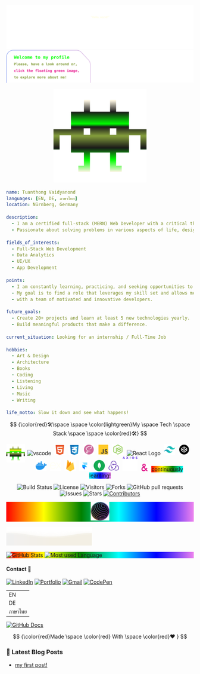 ![Header](./assets/wave-up.svg)
![Main](./assets/main.svg)

<p align="center">
  <a href="https://dropdeaddev-1.onrender.com" target="_blank" rel="noopener noreferrer">
    <img src="./assets/welcome-float.svg" alt="Welcome banner" width="250"/>
  </a>
</p>

```yaml
name: Tuanthong Vaidyanond
languages: [EN, DE, ภาษาไทย]
location: Nürnberg, Germany

description:
  - I am a certified full-stack (MERN) Web Developer with a critical thinking mindset.
  - Passionate about solving problems in various aspects of life, design, and code development.

fields_of_interests:
  - Full-Stack Web Development
  - Data Analytics
  - UI/UX
  - App Development

points:
  - I am constantly learning, practicing, and seeking opportunities to grow.
  - My goal is to find a role that leverages my skill set and allows me to collaborate
  - with a team of motivated and innovative developers.

future_goals:
  - Create 20+ projects and learn at least 5 new technologies yearly.
  - Build meaningful products that make a difference.

current_situation: Looking for an internship / Full-Time Job

hobbies:
  - Art & Design
  - Architecture
  - Books
  - Coding
  - Listening
  - Living
  - Music
  - Writing

life_motto: Slow it down and see what happens!
```

$$
{\color{red}🛠\space \space \color{lightgreen}My \space Tech \space Stack \space \space \color{red}🛠}
$$

<p align="center">
<img src="./assets/ani.svg" alt="About me" width="50" align="left" />
  <img src="https://cdn.jsdelivr.net/gh/devicons/devicon/icons/vscode/vscode-original.svg" alt="vscode" width="30" style="margin-right: 5px;" />
  <img src="./assets/skillsSVG/html-5.svg" alt="HTML Logo" width="30" style="margin-right: 5px;" />
  <img src="./assets/skillsSVG/css-3.svg" alt="CSS Logo" width="30" style="margin-right: 5px;" />
  <img src="./assets/skillsSVG/scss2-white.svg" alt="SCSS Logo" width="30" style="margin-right: 5px;" />
  <img src="./assets/skillsSVG/js.svg" alt="JavaScript Logo" width="30" style="margin-right: 5px;" />
  <img src="./assets/skillsSVG/node-js.svg" alt="NodeJs Logo" width="30" style="margin-right: 5px;" />
  <img src="https://readme-components.vercel.app/api?component=logo&fill=black&logo=react&text=false&animation=spin&svgfill=15d8fe" alt="React Logo" width="40" style="margin-right: 5px;" />
  <img src="./assets/skillsSVG/tailwind-blue.svg" alt="Tailwind Logo" width="30" style="margin-right: 5px;" />
  <img src="./assets/skillsSVG/codepen.svg" alt="Codepen Logo" width="30" style="margin-right: 5px;" />
  <img src="./assets/skillsSVG/docker.svg" alt="Docker Logo" width="30" style="margin-right: 5px;" />
  <img src="./assets/skillsSVG/express.svg" alt="Express Logo" width="30" style="margin-right: 5px;" />
  <img src="./assets/skillsSVG/firebase.svg" alt="Firebase Logo" width="30" style="margin-right: 5px;" />
  <img src="./assets/skillsSVG/framer-blue.svg" alt="Framer Logo" width="30" style="margin-right: 5px;" />
  <img src="./assets/skillsSVG/mongodb-green.svg" alt="MongoDB Logo" width="30" style="margin-right: 5px;" />
  <img src="./assets/skillsSVG/redux.svg" alt="Redux Logo" width="30" style="margin-right: 5px;" />
  <img src="./assets/skillsSVG/axios.svg" alt="Axios Logo" width="40" style="margin-right: 5px;" />
  <img src="./assets/skillsSVG/ampersand.svg" alt="Ampersand Logo" width="20" style="margin-right: 5px;" />
  <span style="background: linear-gradient(to right, red, yellow, green, cyan, blue, violet);" >continuously learning!</span>
</p>

<p align="center">
  <img src="https://img.shields.io/badge/build-passing-brightgreen" alt="Build Status"/>
  <img src="https://img.shields.io/badge/license-MIT-blue" alt="License"/>
  <img src="https://visitor-badge.laobi.icu/badge?page_id=TVATDCI.TVATDCI" alt="Visitors"/>
  <img src="https://img.shields.io/github/forks/TVATDCI/TVATDCI?style=social" alt="Forks"/>
  <img src="https://img.shields.io/github/issues-pr/TVATDCI/TVATDCI" alt="GitHub pull requests" />
  <img src="https://img.shields.io/github/issues/TVATDCI/TVATDCI?color=0088ff" alt="Issues" />
  <img src="https://img.shields.io/github/stars/TVATDCI/TVATDCI?style=social" alt="Stars"/>
  <a href="https://github.com/TVATDCI/github-readme-stats/graphs/contributors">
  <img src="https://img.shields.io/github/contributors/TVATDCI/github-readme-stats" alt="Contributors"/>
  </a>
</p>
<p align="center" style="background: linear-gradient(to right, red, yellow, green, cyan, blue, violet);">
<img src="./assets/gradient-globe.png" alt="gradient-globe" width="50" style="margin:0 auto;" />
</p>

![](assets/ani-down-aura.svg)

<p align="left" style="background: linear-gradient(to right, red, yellow, green, cyan, blue, violet);" >
<img src="https://github-readme-stats.vercel.app/api?username=TVATDCI&show_icons=true&hide_title=true&icon_color=0ffc03&text_color=000000&bg_color=00000000&theme=radical&hide_border=true&" alt="GitHub Stats" />

<img src="https://github-readme-stats.vercel.app/api/top-langs/?username=TVATDCI&show_icons=true&text_color=000000&bg_color=00000000&theme=radical&layout=donut&hide_title=true&hide_border=true" alt="Most used Language"/>

</p>

#### Contact 🧬

[![LinkedIn](https://img.shields.io/badge/linkedin-%230077B5.svg?&style=for-the-badge&logo=linkedin&logoColor=white)](https://www.linkedin.com/in/tuanthong-vaidyanond-6789782b2)
[![Portfolio](https://img.shields.io/badge/Portfolio-000000?style=for-the-badge&logo=About.me&logoColor=brightgreen)](https://dropdeaddev-1.onrender.com/)
[![Gmail](https://img.shields.io/badge/gmail-%23dc2743.svg?&style=for-the-badge&logo=gmail&logoColor=white)](mailto:tuanthong.vaidyanond@gmail.com)
[![CodePen](https://img.shields.io/badge/CodePen-000000?style=for-the-badge&logo=codepen&logoColor=brightgreen)](https://codepen.io/Tuanthong-Vaidyanond)

  <table>
  <tr>
    <td>EN</td>
  </tr>
  <tr>
    <td>DE</td>
  </tr>
  <tr>
    <td>ภาษาไทย</td>
  </tr>
</table>

[![GitHub Docs](https://img.shields.io/badge/GitHub_Docs-Basic_Syntax-%23d83b7d?style=for-the-badge&logo=github&logoColor=red)](https://docs.github.com/en/get-started/writing-on-github/getting-started-with-writing-and-formatting-on-github/basic-writing-and-formatting-syntax)

$$
{\color{red}Made \space \color{red} With \space \color{red}❤️ }
$$

### 📘 Latest Blog Posts

<!-- BLOG-POST-LIST:START -->

- [my first post!](https://dev.to/tvatdci/my-first-post-1ib3)
<!-- BLOG-POST-LIST:END -->
